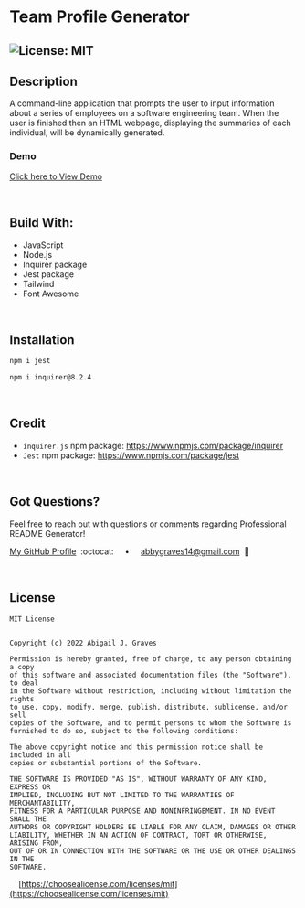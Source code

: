 # Team Profile Generator

## ![License: MIT](https://img.shields.io/badge/License-MIT-66ffff.svg)

## **Description**
A command-line application that prompts the user to input information about a series of employees on a software engineering team. When the user is finished then an HTML webpage, displaying the summaries of each individual, will be dynamically generated.

### **Demo**
[Click here to View Demo]()


<br/>

## **Build With:**
  + JavaScript
  + Node.js 
  + Inquirer package
  + Jest package
  + Tailwind
  + Font Awesome

<br/>

  ## **Installation** 
  ```md
  npm i jest
  ```
  
  ```md
  npm i inquirer@8.2.4
  ```

<br/>

## **Credit**
  + `inquirer.js` npm package: https://www.npmjs.com/package/inquirer
  + `Jest` npm package: https://www.npmjs.com/package/jest

<br/>

## **Got Questions?**
  Feel free to reach out with questions or comments regarding Professional README Generator!
  
  [My GitHub Profile](https://github.com/abbygraves)&nbsp; :octocat: &nbsp;&nbsp;&nbsp; • &nbsp;&nbsp;&nbsp; abbygraves14@gmail.com&nbsp; :incoming_envelope:

<br/>

## **License**
```
MIT License


Copyright (c) 2022 Abigail J. Graves

Permission is hereby granted, free of charge, to any person obtaining a copy
of this software and associated documentation files (the "Software"), to deal
in the Software without restriction, including without limitation the rights
to use, copy, modify, merge, publish, distribute, sublicense, and/or sell
copies of the Software, and to permit persons to whom the Software is
furnished to do so, subject to the following conditions:

The above copyright notice and this permission notice shall be included in all
copies or substantial portions of the Software.

THE SOFTWARE IS PROVIDED "AS IS", WITHOUT WARRANTY OF ANY KIND, EXPRESS OR
IMPLIED, INCLUDING BUT NOT LIMITED TO THE WARRANTIES OF MERCHANTABILITY,
FITNESS FOR A PARTICULAR PURPOSE AND NONINFRINGEMENT. IN NO EVENT SHALL THE
AUTHORS OR COPYRIGHT HOLDERS BE LIABLE FOR ANY CLAIM, DAMAGES OR OTHER
LIABILITY, WHETHER IN AN ACTION OF CONTRACT, TORT OR OTHERWISE, ARISING FROM,
OUT OF OR IN CONNECTION WITH THE SOFTWARE OR THE USE OR OTHER DEALINGS IN THE
SOFTWARE.
```

&nbsp;&nbsp;&nbsp; [https://choosealicense.com/licenses/mit](https://choosealicense.com/licenses/mit)